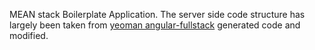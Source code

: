 MEAN stack Boilerplate Application. The server side code structure has largely been taken from [yeoman angular-fullstack](https://github.com/angular-fullstack/generator-angular-fullstack) generated code and modified.

